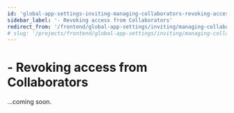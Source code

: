 ```yaml
---
id: 'global-app-settings-inviting-managing-collaborators-revoking-access-from-collaborators'
sidebar_label: '- Revoking access from Collaborators'
redirect_from: '/frontend/global-app-settings/inviting/managing-collaborators/revoking-access-from-collaborators'
# slug: '/projects/frontend/global-app-settings/inviting/managing-collaborators/revoking-access-from-collaborators'
---
```


# - Revoking access from Collaborators

...coming soon.
